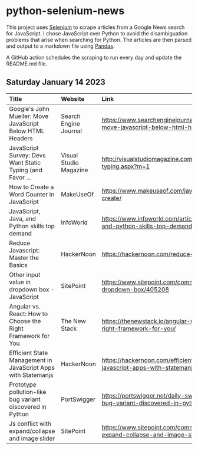 # python-selenium-news

This project uses [Selenium](https://www.seleniumhq.org/) to scrape articles from a Google News search for JavaScript.
I chose JavaScript over Python to avoid the disambiguation problems that arise when searching for Python.
The articles are then parsed and output to a markdown file using [Pandas](https://pandas.pydata.org/).

A GitHub action schedules the scraping to run every day and update the README.md file.

## Saturday January 14 2023


| Title                                                         | Website                | Link                                                                                                |
|:--------------------------------------------------------------|:-----------------------|:----------------------------------------------------------------------------------------------------|
| Google's John Mueller: Move JavaScript Below HTML Headers     | Search Engine Journal  | https://www.searchenginejournal.com/googles-john-mueller-move-javascript-below-html-headers/476024/ |
| JavaScript Survey: Devs Want Static Typing (and Favor ...     | Visual Studio Magazine | http://visualstudiomagazine.com/articles/2023/01/12/javascript-typing.aspx?m=1                      |
| How to Create a Word Counter in JavaScript                    | MakeUseOf              | https://www.makeuseof.com/javascript-word-counter-how-to-create/                                    |
| JavaScript, Java, and Python skills top demand                | InfoWorld              | https://www.infoworld.com/article/3685672/javascript-java-and-python-skills-top-demand.html         |
| Reduce Javascript: Master the Basics                          | HackerNoon             | https://hackernoon.com/reduce-javascript-master-the-basics                                          |
| Other input value in dropdown box - JavaScript                | SitePoint              | https://www.sitepoint.com/community/t/other-input-value-in-dropdown-box/405208                      |
| Angular vs. React: How to Choose the Right Framework for You  | The New Stack          | https://thenewstack.io/angular-vs-react-how-to-choose-the-right-framework-for-you/                  |
| Efficient State Management in JavaScript Apps with Statemanjs | HackerNoon             | https://hackernoon.com/efficient-state-management-in-javascript-apps-with-statemanjs                |
| Prototype pollution-like bug variant discovered in Python     | PortSwigger            | https://portswigger.net/daily-swig/prototype-pollution-like-bug-variant-discovered-in-python        |
| Js conflict with expand/collapse and image slider             | SitePoint              | https://www.sitepoint.com/community/t/js-conflict-with-expand-collapse-and-image-slider/405210      |